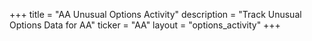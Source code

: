 +++
title = "AA Unusual Options Activity"
description = "Track Unusual Options Data for AA"
ticker = "AA"
layout = "options_activity"
+++

